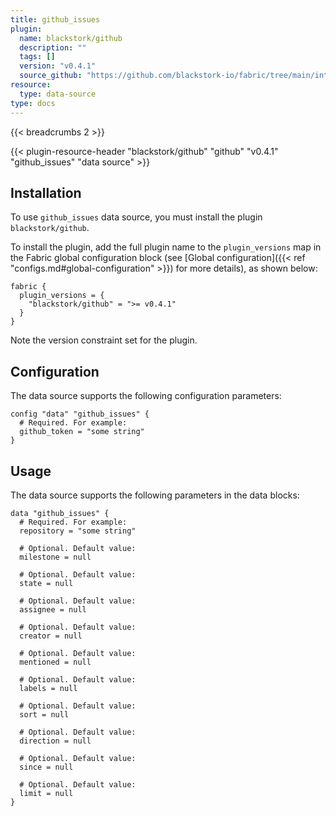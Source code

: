 ```yaml
---
title: github_issues
plugin:
  name: blackstork/github
  description: ""
  tags: []
  version: "v0.4.1"
  source_github: "https://github.com/blackstork-io/fabric/tree/main/internal/github/"
resource:
  type: data-source
type: docs
---
```


{{< breadcrumbs 2 >}}

{{< plugin-resource-header "blackstork/github" "github" "v0.4.1" "github_issues" "data source" >}}

## Installation

To use `github_issues` data source, you must install the plugin `blackstork/github`.

To install the plugin, add the full plugin name to the `plugin_versions` map in the Fabric global configuration block (see [Global configuration]({{< ref "configs.md#global-configuration" >}}) for more details), as shown below:

```hcl
fabric {
  plugin_versions = {
    "blackstork/github" = ">= v0.4.1"
  }
}
```

Note the version constraint set for the plugin.

## Configuration

The data source supports the following configuration parameters:

```hcl
config "data" "github_issues" {
  # Required. For example:
  github_token = "some string"
}

```

## Usage

The data source supports the following parameters in the data blocks:

```hcl
data "github_issues" {
  # Required. For example:
  repository = "some string"

  # Optional. Default value:
  milestone = null

  # Optional. Default value:
  state = null

  # Optional. Default value:
  assignee = null

  # Optional. Default value:
  creator = null

  # Optional. Default value:
  mentioned = null

  # Optional. Default value:
  labels = null

  # Optional. Default value:
  sort = null

  # Optional. Default value:
  direction = null

  # Optional. Default value:
  since = null

  # Optional. Default value:
  limit = null
}

```